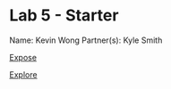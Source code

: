 # Lab 5 - Starter
Name: Kevin Wong
Partner(s): Kyle Smith

[Expose](https://glekko.github.io/Lab5_Starter/expose.html)

[Explore](https://glekko.github.io/Lab5_Starter/explore.html)
